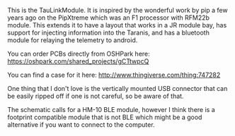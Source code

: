 This is the TauLinkModule. It is inspired by the wonderful
work by pip a few years ago on the PipXtreme which was an
F1 processor with RFM22b module. This extends it to have
a layout that works in a JR module bay, has support for 
injecting information into the Taranis, and has a bluetooth
module for relaying the telemetry to android.

You can order PCBs directly from OSHPark here:
  https://oshpark.com/shared_projects/gCTtwpcQ

You can find a case for it here:
  http://www.thingiverse.com/thing:747282

One thing that I don't love is the vertically mounted USB
connector that can be easily ripped off if one is not
careful, so be aware of that.

The schematic calls for a HM-10 BLE module, however I think
there is a footprint compatible module that is not BLE which
might be a good alternative if you want to connect to the
computer.

